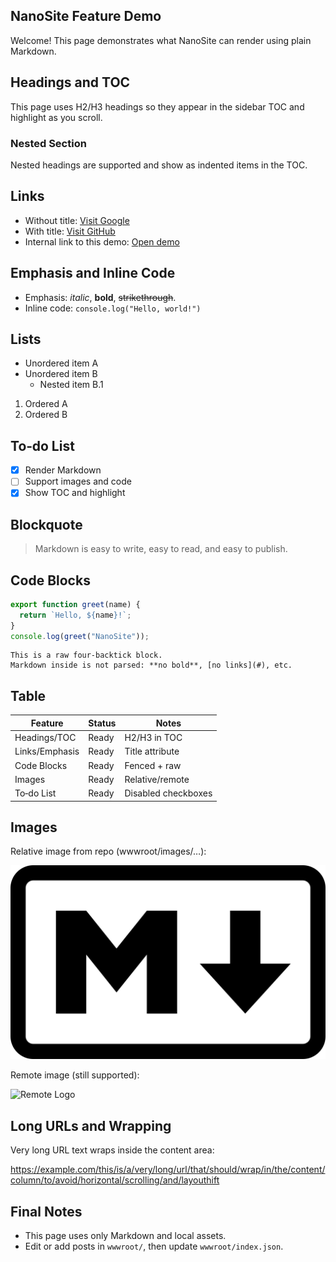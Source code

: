 ## NanoSite Feature Demo

Welcome! This page demonstrates what NanoSite can render using plain Markdown.

## Headings and TOC

This page uses H2/H3 headings so they appear in the sidebar TOC and highlight as you scroll.

### Nested Section

Nested headings are supported and show as indented items in the TOC.

## Links

- Without title: [Visit Google](https://www.google.com)
- With title: [Visit GitHub](https://www.github.com "GitHub Home")
- Internal link to this demo: [Open demo](?id=features-demo.md)

## Emphasis and Inline Code

- Emphasis: *italic*, **bold**, ~~strikethrough~~.
- Inline code: `console.log("Hello, world!")`

## Lists

- Unordered item A
- Unordered item B
  - Nested item B.1

1. Ordered A
2. Ordered B

## To‑do List

- [x] Render Markdown
- [ ] Support images and code
- [x] Show TOC and highlight

## Blockquote

> Markdown is easy to write, easy to read, and easy to publish.

## Code Blocks

```js
export function greet(name) {
  return `Hello, ${name}!`;
}
console.log(greet("NanoSite"));
```

````
This is a raw four‑backtick block.
Markdown inside is not parsed: **no bold**, [no links](#), etc.
````

## Table

| Feature        | Status   | Notes             |
| -------------- | -------- | ----------------- |
| Headings/TOC   | Ready    | H2/H3 in TOC      |
| Links/Emphasis | Ready    | Title attribute   |
| Code Blocks    | Ready    | Fenced + raw      |
| Images         | Ready    | Relative/remote   |
| To‑do List     | Ready    | Disabled checkboxes|

## Images

Relative image from repo (wwwroot/images/…):

![Markdown Logo](images/Markdown-mark.svg.png "Local SVG")

Remote image (still supported):

![Remote Logo](https://upload.wikimedia.org/wikipedia/commons/thumb/4/48/Markdown-mark.svg/256px-Markdown-mark.svg.png "Remote SVG")

## Long URLs and Wrapping

Very long URL text wraps inside the content area:

https://example.com/this/is/a/very/long/url/that/should/wrap/in/the/content/column/to/avoid/horizontal/scrolling/and/layouthift

## Final Notes

- This page uses only Markdown and local assets.
- Edit or add posts in `wwwroot/`, then update `wwwroot/index.json`.
